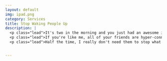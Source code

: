 ```yaml
---
layout: default
img: ipad.png
category: Services
title: Stop Waking People Up
description: |
  <p class="lead">It's two in the morning and you just had an awesome idea that you think your friend will love, but, frankly, it's not so awesome that you want to wake them up with it.  How do you let them know?</p>
  <p class="lead">If you're like me, all of your friends are hyper-connected.  Any email I send is likely to sound an alert on their phone, their tablet and through the speakers of their computer</p>
  <p class="lead">Half the time, I really don't need them to stop what they're doing to read my message.  <BR>It can wait…</p>


---
```

